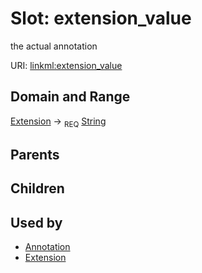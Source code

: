 
# Slot: extension_value


the actual annotation

URI: [linkml:extension_value](https://w3id.org/linkml/extension_value)


## Domain and Range

[Extension](Extension.md) ->  <sub>REQ</sub>
 [String](String.md)

## Parents


## Children


## Used by

 * [Annotation](Annotation.md)
 * [Extension](Extension.md)

